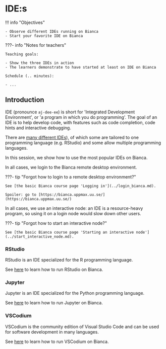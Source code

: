 # IDE:s

!!! info "Objectives" 

    - Observe different IDEs running on Bianca
    - Start your favorite IDE on Bianca

???- info "Notes for teachers"

    Teaching goals:

    - Show the three IDEs in action
    - The learners demonstrate to have started at least on IDE on Bianca

    Schedule (.. minutes):

    - ...

## Introduction

IDE (pronounce `aj-dee-ee`) is short for 'Integrated Development Environment',
or 'a program in which you do programming'.
The goal of an IDE is to help develop code, with features
such as code completion, code hints and interactive debugging.

There are [many different IDEs](https://en.wikipedia.org/wiki/Comparison_of_integrated_development_environments)), 
of which some are tailored to one programming
language (e.g. RStudio) and some allow multiple programming languages.

In this session, we show how to use the most popular IDEs on Bianca.

In all cases, we login to the Bianca remote desktop environment.

???- tip "Forgot how to login to a remote desktop environment?"

    See [the basic Bianca course page 'Logging in'](../login_bianca.md).

    Spoiler: go to [https://bianca.uppmax.uu.se/](https://bianca.uppmax.uu.se/)

In all cases, we use an interactive node: an IDE is a resource-heavy
program, so using it on a login node would slow down other users.

???- tip "Forgot how to start an interactive node?"

    See [the basic Bianca course page 'Starting an interactive node'](../start_interactive_node.md).

### RStudio

RStudio is an IDE specialized for the R programming language.

See [here](rstudio.md) to learn how to run RStudio on Bianca.

### Jupyter

Jupyter is an IDE specialized for the Python programming language.

See [here](jupyter.md) to learn how to run Jupyter on Bianca.

### VSCodium

VSCodium is the community edition of Visual Studio Code
and can be used for software development in many languages.

See [here](vscodium.md) to learn how to run VSCodium on Bianca.
